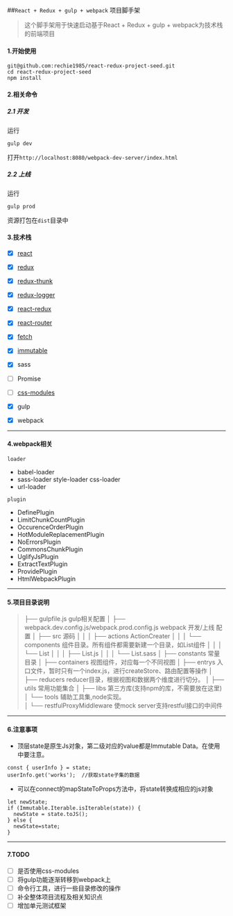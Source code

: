 
##`React + Redux + gulp + webpack` 项目脚手架

> 这个脚手架用于快速启动基于React + Redux + gulp + webpack为技术栈的前端项目

#### 1.开始使用

```
git@github.com:rechie1985/react-redux-project-seed.git
cd react-redux-project-seed
npm install
```

#### 2.相关命令

##### 2.1 开发
运行
```
gulp dev
```
打开`http://localhost:8080/webpack-dev-server/index.html`


##### 2.2 上线
运行
```
gulp prod
```
资源打包在`dist`目录中

#### 3.技术栈

- [x] [react](https://hulufei.gitbooks.io/react-tutorial/content/introduction.html)
- [x] [redux](http://redux.js.org/docs/basics/Actions.html)
- [x] [redux-thunk](https://github.com/gaearon/redux-thunk)
- [x] [redux-logger](https://github.com/evgenyrodionov/redux-logger)
- [x] [react-redux](https://github.com/reactjs/react-redux)
- [x] [react-router](http://react-guide.github.io/react-router-cn/index.html)
- [x] [fetch](https://github.com/github/fe)
- [x] [immutable](https://facebook.github.io/immutable-js/docs/#/Map/mergeIn)
- [x] sass
- [ ] Promise
- [ ] [css-modules](https://github.com/css-modules/webpack-demo)
- [x] gulp
- [x] webpack


---------


#### 4.webpack相关

`loader`
- babel-loader
- sass-loader style-loader css-loader
- url-loader

`plugin`
- DefinePlugin
- LimitChunkCountPlugin
- OccurenceOrderPlugin
- HotModuleReplacementPlugin
- NoErrorsPlugin
- CommonsChunkPlugin
- UglifyJsPlugin
- ExtractTextPlugin
- ProvidePlugin
- HtmlWebpackPlugin


--------

#### 5.项目目录说明

> ├── gulpfile.js   gulp相关配置
> │
> ├── webpack.dev.config.js/webpack.prod.config.js   webpack 开发/上线 配置
> │
> ├── src   源码
> │   │
> │   ├── actions ActionCreater
> │   │
> │   └── components 组件目录。所有组件都需要新建一个目录，如List组件
> │       │
> │       └── List
> │           │
> │           ├── List.js
> │           │
> │           └── List.sass
> │ 
> ├── constants 常量目录
> │
> ├── containers 视图组件，对应每一个不同视图
> │
> ├── entrys 入口文件，暂时只有一个index.js，进行createStore、路由配置等操作
> │
> ├── reducers  reducer目录，根据视图和数据两个维度进行切分。
> │
> ├── utils  常用功能集合
> │
> ├── libs 第三方库(支持npm的库，不需要放在这里)
> │
> └── tools  辅助工具集,node实现。     
>     │
>     └── restfulProxyMiddleware 使mock server支持restful接口的中间件



-------




#### 6.注意事项
- 顶层state是原生Js对象，第二级对应的value都是Immutable Data。在使用中要注意。
```
const { userInfo } = state;
userInfo.get('works');  //获取state子集的数据
```
- 可以在connect的mapStateToProps方法中，将state转换成相应的js对象
```
let newState;
if (Immutable.Iterable.isIterable(state)) {
  newState = state.toJS();
} else {
  newState=state;
}
```


---------



#### 7.TODO
- [ ] 是否使用css-modules
- [ ] 将gulp功能逐渐转移到webpack上
- [ ] 命令行工具，进行一些目录修改的操作
- [ ] 补全整体项目流程及相关知识点
- [ ] 增加单元测试框架
